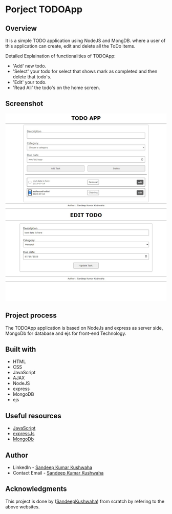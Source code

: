 # Porject TODOApp

## Overview

It is a simple TODO application using NodeJS and MongDB. where a user of this application can create, edit and delete all the ToDo items.

Detailed Explaination of functionalities of TODOApp:

- 'Add' new todo.
- 'Select' your todo for select that shows mark as completed and then delete that todo's.
- 'Edit' your todo.
- 'Read All' the todo's on the home screen.

## Screenshot

![](snaps/TODOApp.jpg)
![](snaps/edit_todo.jpg)

## Project process

The TODOApp application is based on NodeJs and express as server side, MongoDb for database and ejs for front-end Technology.

## Built with

- HTML
- CSS
- JavaScript
- AJAX
- NodeJS
- express
- MongoDB
- ejs

## Useful resources

- [JavaScript](https://developer.mozilla.org/en-US/docs/Web/JavaScript)
- [expressJs](https://expressjs.com/)
- [MongoDb](https://mongoosejs.com/)


## Author

- LinkedIn - [Sandeep Kumar Kushwaha](https://www.linkedin.com/in/mrsandeepkushwaha/)
- Contact Email - [Sandeep Kumar Kushwaha](mailto:sandeepkush327@gmail.com)

## Acknowledgments

This project is done by ([SandeepKushwaha](https://github.com/SandeepKushwaha)) from scratch by refering to the above websites.
